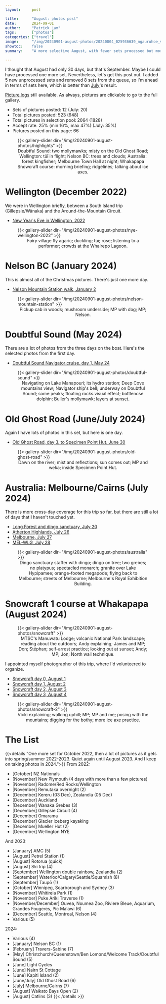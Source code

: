 ```yaml
---
layout:     post

title:      "August: photos post"
date:       2024-09-01
author:     "Patrick Lam"
tags:       ["photos"]
categories: ["travel"]
image:      "/img/20240901-august-photos/20240804_025936639_ngauruhoe_v2.avif"
showtoc:    false
summary:    "A more selective August, with fewer sets processed but more pictures."

---
```


<style>
.post-heading h1  { color: yellow; text-shadow: 2px 2px 2px grey; }
.meta { color: yellow; }
</style>

I thought that August had only 30 days, but that's September. Maybe I could have processed one more set.
Nevertheless, let's get this post out. I added 5 new unprocessed sets and removed 8 sets from the queue, so
I'm ahead in terms of sets here, which is better than [July](/post/20240801-july-photos)'s result.

[Picture
logs](https://www.github.com/patricklam/picture-processing-logs) still
available. As always, pictures are clickable to go to the full gallery. 

* Sets of pictures posted: 12 (July: 20)
* Total pictures posted: 523 (648)
* Total pictures in selection pool: 2064 (1828)
* Accept rate: 25% (min 16%, max 47%) (July: 35%)
* Pictures posted on this page: 66

<figure>
{{< gallery-slider dir="/img/20240901-august-photos/highlights" >}}
<figcaption style="text-align:center">Doubtful Sound: two mollymawks; misty on the Old Ghost Road; Wellington: tūī in flight; Nelson BC: trees and clouds; Australia: forest kingfisher; Melbourne Town Hall at night; Whakapapa Snowcraft course: morning briefing; ridgelines; talking about ice axes.</figcaption>
</figure>

# Wellington (December 2022)
We were in Wellington briefly, between a South Island trip (Gillepsie/Wānaka) and the Around-the-Mountain Circuit.
* [New Year's Eve in Wellington, 2022](https://gallery.patricklam.ca/index.php?/category/1943)

<figure>
{{< gallery-slider dir="/img/20240901-august-photos/nye-wellington-2022" >}}
<figcaption style="text-align:center">Fairy village fly agaric; duckling; tūī; rose; listening to a performer; crowds at the Whairepo Lagoon.</figcaption>
</figure>

# Nelson BC (January 2024)
This is almost all of the Christmas pictures. There's just one more day.
* [Nelson Mountain Station walk, January 2](https://gallery.patricklam.ca/index.php?/category/1942)

<figure>
{{< gallery-slider dir="/img/20240901-august-photos/nelson-mountain-station" >}}
<figcaption style="text-align:center">Pickup cab in woods; mushroom underside; MP with dog; MP; Nelson.</figcaption>
</figure>

# Doubtful Sound (May 2024)
There are a lot of photos from the three days on the boat. Here's the selected photos from the first day.
* [Doubtful Sound Navigator cruise, day 1, May 24](https://gallery.patricklam.ca/index.php?/category/1941)

<figure>
{{< gallery-slider dir="/img/20240901-august-photos/doubtful-sound" >}}
<figcaption style="text-align:center">Navigating on Lake Manapouri; its hydro station; Deep Cove mountains view; Navigator ship's bell; underway on Doubtful Sound; some peaks; floating rocks visual effect; bottlenose dolphin; Buller's mollymawk; layers at sunset.</figcaption>
</figure>

# Old Ghost Road (June/July 2024)
Again I have lots of photos in this set, but here is one day.
* [Old Ghost Road, day 3, to Specimen Point Hut, June 30](https://gallery.patricklam.ca/index.php?/category/1946)

<figure>
{{< gallery-slider dir="/img/20240901-august-photos/old-ghost-road" >}}
<figcaption style="text-align:center">Dawn on the river; mist and reflections; sun comes out; MP and weka; inside Specimen Point Hut.</figcaption>
</figure>

# Australia: Melbourne/Cairns (July 2024)
There is more cross-day coverage for this trip so far, but there are still a lot of days that I haven't touched yet.
* [Long Forest and dingo sanctuary, July 20](https://gallery.patricklam.ca/index.php?/category/1936)
* [Atherton Highlands, July 26](https://gallery.patricklam.ca/index.php?/category/1940)
* [Melbourne, July 27](https://gallery.patricklam.ca/index.php?/category/1937)
* [MEL-WLG, July 28](https://gallery.patricklam.ca/index.php?/category/1938)

<figure>
{{< gallery-slider dir="/img/20240901-august-photos/australia" >}}
<figcaption style="text-align:center">Dingo sanctuary staffer with dingo; dingo on tree; two grebes; no platypus; spectacled monarch; granite over Lake Hypipamee; orange-footed megapode; flying back to Melbourne; streets of Melbourne; Melbourne's Royal Exhibition Building.</figcaption>
</figure>

# Snowcraft 1 course at Whakapapa (August 2024)
<figure>
{{< gallery-slider dir="/img/20240901-august-photos/snowcraft" >}}
<figcaption style="text-align:center">MTSC's Manuwatu Lodge; volcanic National Park landscape; reading about the outdoors; Andy explaining; James and MP; Don; Stéphan; self-arrest practice; looking out at sunset; Andy; MP; Jon; North wall technique.</figcaption>
</figure>

I appointed myself photographer of this trip, where I'd volunteered to organize.
* [Snowcraft day 0, August 1](https://gallery.patricklam.ca/index.php?/category/1934)
* [Snowcraft day 1, August 2](https://gallery.patricklam.ca/index.php?/category/1933)
* [Snowcraft day 2, August 3](https://gallery.patricklam.ca/index.php?/category/1939)
* [Snowcraft day 3, August 4](https://gallery.patricklam.ca/index.php?/category/1944)

<figure>
{{< gallery-slider dir="/img/20240901-august-photos/snowcraft-2" >}}
<figcaption style="text-align:center">Vicki explaining; walking uphill; MP; MP and me; posing with the mountains; digging for the bothy; more ice axe practice.</figcaption>
</figure>

# The List

{{<details "One more set for October 2022, then a lot of pictures as it gets into spring/summer 2022-2023. Quiet again until August 2023. And I keep on taking photos in 2024.">}}
From 2022:
* [October] NZ Nationals
* [November] New Plymouth (4 days with more than a few pictures)
* [November] Radome/Red Rocks/Wellington
* [November] Remutaka overnight (2)
* [December] Kereru (03 Dec), Zealandia (05 Dec)
* [December] Auckland
* [December] Wanaka Grebes (3)
* [December] Gillepsie Circuit (4)
* [December] Omarama
* [December] Glacier iceberg kayaking
* [December] Mueller Hut (2)
* [December] Wellington NYE

And 2023:
* [January] AMC (5)
* [August] Petrel Station (1)
* [August] Rotorua (quick)
* [August] Ski trip (4)
* [September] Wellington double rainbow, Zealandia (2)
* [September] Waterloo/Calgary/Seattle/Squamish (8)
* [September] Taupō (1)
* [October] Winnipeg, Scarborough and Sydney (3)
* [November] Whitireia Park (1)
* [November] Puke Ariki Traverse (1)
* [November/December] Ouvea, Noumea Zoo, Riviere Bleue, Aquarium, Grandes Fougeres, Pic Malawi (6)
* [December] Seattle, Montreal, Nelson (4)
* Various (5)

2024:
* Various (4)
* [January] Nelson BC (1)
* [February] Travers-Sabine (7)
* [May] Christchurch/Queenstown/Ben Lomond/Welcome Track/Doubtful Sound (5)
* [June] Light Cycles
* [June] Nairn St Cottage
* [June] Kapiti Island (2)
* [June/July] Old Ghost Road (6)
* [July] Melbourne/Cairns (7)
* [August] Waikato Bays Open (2)
* [August] Catlins (3)
{{< /details >}}

